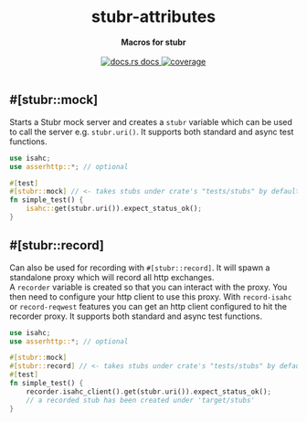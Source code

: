 <h1 align="center">stubr-attributes</h1>
<div align="center">
 <strong>
   Macros for stubr
 </strong>
</div>
<br />
<div align="center">
  <a href="https://docs.rs/stubr-attributes">
    <img src="https://img.shields.io/badge/docs-latest-blue.svg?style=flat-square"
      alt="docs.rs docs" />
  </a>
  <a href="https://coveralls.io/github/beltram/stubr?branch=main">
    <img src="https://coveralls.io/repos/github/beltram/stubr/badge.svg?branch=main" alt="coverage" />
  </a>
</div>
<br/>

## #[stubr::mock]

Starts a Stubr mock server and creates a `stubr` variable which can be used to call the server e.g. `stubr.uri()`. It
supports both standard and async test functions.

```rust
use isahc;
use asserhttp::*; // optional

#[test]
#[stubr::mock] // <- takes stubs under crate's "tests/stubs" by default
fn simple_test() {
    isahc::get(stubr.uri()).expect_status_ok();
}
```

## #[stubr::record]

Can also be used for recording with `#[stubr::record]`. It will spawn a standalone proxy which will record all http
exchanges.  
A `recorder` variable is created so that you can interact with the proxy. You then need to configure your http client to
use this proxy. With `record-isahc` or `record-reqwest` features you can get an http client configured to hit the
recorder proxy. It supports both standard and async test functions.

```rust
use isahc;
use asserhttp::*; // optional

#[stubr::mock]
#[stubr::record] // <- takes stubs under crate's "tests/stubs" by default
#[test]
fn simple_test() {
    recorder.isahc_client().get(stubr.uri()).expect_status_ok();
    // a recorded stub has been created under 'target/stubs'
}
```